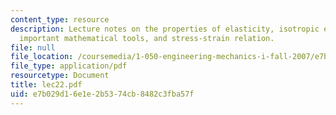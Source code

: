 ```yaml
---
content_type: resource
description: Lecture notes on the properties of elasticity, isotropic elasticity,
  important mathematical tools, and stress-strain relation.
file: null
file_location: /coursemedia/1-050-engineering-mechanics-i-fall-2007/e7b029d16e1e2b5374cb8482c3fba57f_lec22.pdf
file_type: application/pdf
resourcetype: Document
title: lec22.pdf
uid: e7b029d1-6e1e-2b53-74cb-8482c3fba57f
---
```

